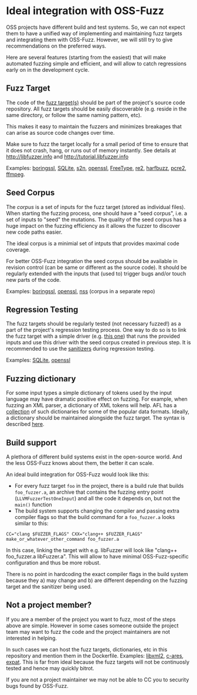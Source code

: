 # Ideal integration with OSS-Fuzz 
OSS projects have different build and test systems. So, we can not expect them
to have a unified way of implementing and maintaining fuzz targets and integrating
them with OSS-Fuzz. However, we will still try to give recommendations on the preferred ways.

Here are several features (starting from the easiest) that will make automated fuzzing
simple and efficient, and will allow to catch regressions early on in the development cycle. 

## Fuzz Target
The code of the [fuzz target(s)](http://libfuzzer.info/#fuzz-target) should be part of the project's source code repository. 
All fuzz targets should be easily discoverable (e.g. reside in the same directory, or follow the same naming pattern, etc). 

This makes it easy to maintain the fuzzers and minimizes breakages that can arise as source code changes over time.

Make sure to fuzz the target locally for a small period of time to ensure that 
it does not crash, hang, or runs out of memory instantly. 
See details at http://libfuzzer.info and http://tutorial.libfuzzer.info

Examples: 
[boringssl](https://github.com/google/boringssl/tree/master/fuzz),
[SQLite](https://www.sqlite.org/src/artifact/ad79e867fb504338),
[s2n](https://github.com/awslabs/s2n/tree/master/tests/fuzz),
[openssl](https://github.com/openssl/openssl/tree/master/fuzz),
[FreeType](http://git.savannah.gnu.org/cgit/freetype/freetype2.git/tree/src/tools/ftfuzzer),
[re2](https://github.com/google/re2/tree/master/re2/fuzzing),
[harfbuzz](https://github.com/behdad/harfbuzz/tree/master/test/fuzzing),
[pcre2](http://vcs.pcre.org/pcre2/code/trunk/src/pcre2_fuzzsupport.c?view=markup),
[ffmpeg](https://github.com/FFmpeg/FFmpeg/blob/master/doc/examples/decoder_targeted.c).


## Seed Corpus
The *corpus* is a set of inputs for the fuzz target (stored as individual files). 
When starting the fuzzing process, one should have a "seed corpus", 
i.e. a set of inputs to "seed" the mutations.
The quality of the seed corpus has a huge impact on the fuzzing efficiency as it allows the fuzzer
to discover new code paths easier. 

The ideal corpus is a minimial set of intputs that provides maximal code coverage. 

For better OSS-Fuzz integration 
the seed corpus should be available in revision control (can be same or different as the source code). 
It should be regularly extended with the inputs that (used to) trigger bugs and/or touch new parts of the code. 

Examples: 
[boringssl](https://github.com/google/boringssl/tree/master/fuzz),
[openssl](https://github.com/openssl/openssl/tree/master/fuzz),
[nss](https://github.com/mozilla/nss-fuzzing-corpus) (corpus in a separate repo) 


## Regression Testing
The fuzz targets should be regularly tested (not necessary fuzzed!) as a part of the project's regression testing process.
One way to do so is to link the fuzz target with a simple driver
(e.g. [this one](https://github.com/llvm-mirror/llvm/tree/master/lib/Fuzzer/standalone))
that runs the provided inputs and use this driver with the seed corpus created in previous step. 
It is recommended to use the [sanitizers](https://github.com/google/sanitizers) during regression testing.

Examples: [SQLite](https://www.sqlite.org/src/artifact/d9f1a6f43e7bab45),
[openssl](https://github.com/openssl/openssl/blob/master/fuzz/test-corpus.c)

## Fuzzing dictionary

For some input types a simple dictionary of tokens used by the input language
may have dramatic positive effect on fuzzing. 
For example, when fuzzing an XML parser, a dictionary of XML tokens will help.
AFL has a [collection](https://github.com/rc0r/afl-fuzz/tree/master/dictionaries)
of such dictionaries for some of the popular data formats.
Ideally, a dictionary should be maintained alongside the fuzz target.
The syntax is described [here](http://libfuzzer.info/#dictionaries).

## Build support
A plethora of different build systems exist in the open-source world.
And the less OSS-Fuzz knows about them, the better it can scale. 

An ideal build integration for OSS-Fuzz would look like this:
* For every fuzz target `foo` in the project, there is a build rule that builds `foo_fuzzer.a`,
an archive that contains the fuzzing entry point (`LLVMFuzzerTestOneInput`)
and all the code it depends on, but not the `main()` function
* The build system supports changing the compiler and passing extra compiler
flags so that the build command for a `foo_fuzzer.a` looks similar to this:

```
CC="clang $FUZZER_FLAGS" CXX="clang++ $FUZZER_FLAGS" make_or_whatever_other_command foo_fuzzer.a
```

In this case, linking the target with e.g. libFuzzer will look like "clang++ foo_fuzzer.a libFuzzer.a".
This will allow to have minimal OSS-Fuzz-specific configuration and thus be more robust. 

There is no point in hardcoding the exact compiler flags in the build system because they 
a) may change and b) are different depending on the fuzzing target and the sanitizer being used. 

## Not a project member?

If you are a member of the project you want to fuzz, most of the steps above are simple.
However in some cases someone outside the project team may want to fuzz the code
and the project maintainers are not interested in helping.

In such cases we can host the fuzz targets, dictionaries, etc in this
repository and mention them in the Dockerfile.
Examples: [libxml2](../targets/libxml2), [c-ares](../targets/c-ares), [expat](../targets/expat).
This is far from ideal because the fuzz targets will not be continuosly tested 
and hence may quickly bitrot.

If you are not a project maintainer we may not be able to CC you to security bugs found by OSS-Fuzz.
